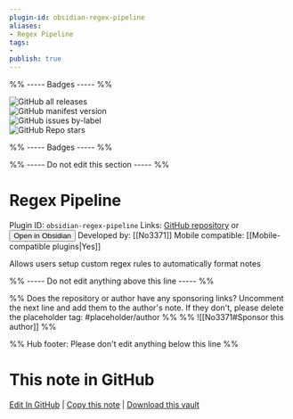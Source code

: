```yaml
---
plugin-id: obsidian-regex-pipeline
aliases:
- Regex Pipeline
tags: 
- 
publish: true
---
```


%% ----- Badges ----- %%

![GitHub all releases](https://img.shields.io/github/downloads/No3371/obsidian-regex-pipeline/total?color=573E7A&logo=github&style=for-the-badge)   
![GitHub manifest version](https://img.shields.io/github/manifest-json/v/No3371/obsidian-regex-pipeline?color=573E7A&logo=github&style=for-the-badge)   
![GitHub issues by-label](https://img.shields.io/github/issues/No3371/obsidian-regex-pipeline/help%20wanted?color=573E7A&logo=github&style=for-the-badge)   
![GitHub Repo stars](https://img.shields.io/github/stars/No3371/obsidian-regex-pipeline?color=573E7A&logo=github&style=for-the-badge)

%% ----- Badges ----- %%

%% ----- Do not edit this section ----- %%

# Regex Pipeline

Plugin ID: `obsidian-regex-pipeline`
Links: [GitHub repository](https://github.com/No3371/obsidian-regex-pipeline) or [<button id=HH>Open in Obsidian</button>](obsidian://goto-plugin?id=obsidian-regex-pipeline)
Developed by: [[No3371]]
Mobile compatible: [[Mobile-compatible plugins|Yes]]

Allows users setup custom regex rules to automatically format notes

%% ----- Do not edit anything above this line ----- %% 

%% Does the repository or author have any sponsoring links? Uncomment the next line and add them to the author's note. If they don't, please delete the placeholder tag: #placeholder/author %%
%% ![[No3371#Sponsor this author]] %%

%% Hub footer: Please don't edit anything below this line %%

# This note in GitHub

<span class="git-footer">[Edit In GitHub](https://github.dev/obsidian-community/obsidian-hub/blob/main/02%20-%20Community%20Expansions/02.05%20All%20Community%20Expansions/Plugins/obsidian-regex-pipeline.md "git-hub-edit-note") | [Copy this note](https://raw.githubusercontent.com/obsidian-community/obsidian-hub/main/02%20-%20Community%20Expansions/02.05%20All%20Community%20Expansions/Plugins/obsidian-regex-pipeline.md "git-hub-copy-note") | [Download this vault](https://github.com/obsidian-community/obsidian-hub/archive/refs/heads/main.zip "git-hub-download-vault") </span>
